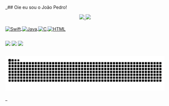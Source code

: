_## Oie eu sou o João Pedro!
<div align="center">
  <a href="https://github.com/JoaoPedroVolponi">
  <img height="180em" src="https://github-readme-stats.vercel.app/api?username=JoaoPedroVolponi&show_icons=true&theme=dark&include_all_commits=true&count_private=true"/>
  <img height="180em" src="https://github-readme-stats.vercel.app/api/top-langs/?username=JoaoPedroVolponi&layout=compact&langs_count=7&theme=dark"/>
</div>
 <div style="display: inline_block"><br>
  <img align="center" alt="Swift" height="30" width="70" src="https://img.shields.io/badge/Swift-FA7343?style=for-the-badge&logo=swift&logoColor=white">
  <img align="center" alt="Java" height="30" width="70" src="https://img.shields.io/badge/Java-ED8B00?style=for-the-badge&logo=java&logoColor=whit">
  <img align="center" alt="C" height="30" width="70" src="https://img.shields.io/badge/C%2B%2B-00599C?style=for-the-badge&logo=c%2B%2B&logoColor=white">
  <img align="center" alt="HTML" height="30" width="70" src="https://img.shields.io/badge/HTML-239120?style=for-the-badge&logo=html5&logoColor=white">
</div>

  ##
 
<div> 
  <a href="https://www.instagram.com/ops.xuao/" target="_blank"><img src="https://img.shields.io/badge/-Instagram-%23E4405F?style=for-the-badge&logo=instagram&logoColor=white" target="_blank"></a>
  <a href = "mailto:jpvrosada@hotmail.com"><img src="https://img.shields.io/badge/Microsoft_Outlook-0078D4?style=for-the-badge&logo=microsoft-outlook&logoColor=white" target="_blank"></a>
  <a href="https://www.linkedin.com/in/jo%C3%A3o-pedro-rosada-volponi-973bb01a4/" target="_blank"><img src="https://img.shields.io/badge/-LinkedIn-%230077B5?style=for-the-badge&logo=linkedin&logoColor=white" target="_blank"></a> 
 
  ##
  
  ![Snake animation](https://github.com/JoaoPedroVolponi/JoaoPedroVolponi/blob/output/github-contribution-grid-snake.svg)
 
</div>
_
